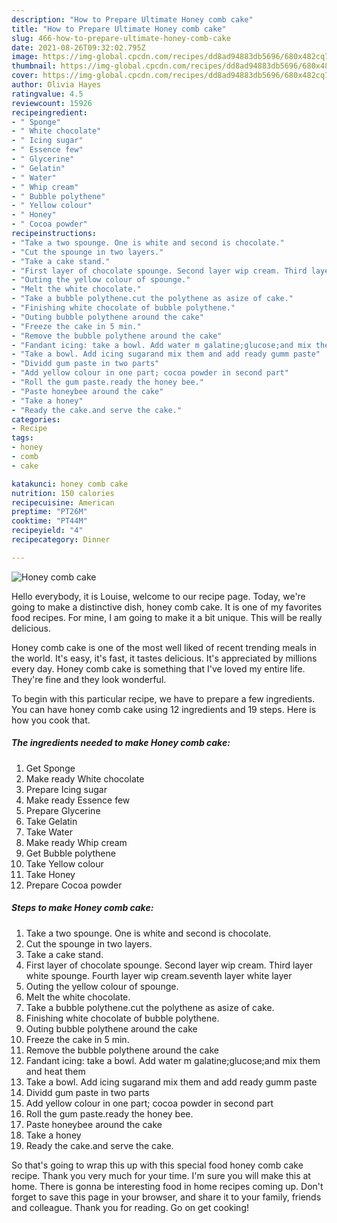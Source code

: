 ```yaml
---
description: "How to Prepare Ultimate Honey comb cake"
title: "How to Prepare Ultimate Honey comb cake"
slug: 466-how-to-prepare-ultimate-honey-comb-cake
date: 2021-08-26T09:32:02.795Z
image: https://img-global.cpcdn.com/recipes/dd8ad94883db5696/680x482cq70/honey-comb-cake-recipe-main-photo.jpg
thumbnail: https://img-global.cpcdn.com/recipes/dd8ad94883db5696/680x482cq70/honey-comb-cake-recipe-main-photo.jpg
cover: https://img-global.cpcdn.com/recipes/dd8ad94883db5696/680x482cq70/honey-comb-cake-recipe-main-photo.jpg
author: Olivia Hayes
ratingvalue: 4.5
reviewcount: 15926
recipeingredient:
- " Sponge"
- " White chocolate"
- " Icing sugar"
- " Essence few"
- " Glycerine"
- " Gelatin"
- " Water"
- " Whip cream"
- " Bubble polythene"
- " Yellow colour"
- " Honey"
- " Cocoa powder"
recipeinstructions:
- "Take a two spounge. One is white and second is chocolate."
- "Cut the spounge in two layers."
- "Take a cake stand."
- "First layer of chocolate spounge. Second layer wip cream. Third layer white spounge. Fourth layer wip cream.seventh layer white layer"
- "Outing the yellow colour of spounge."
- "Melt the white chocolate."
- "Take a bubble polythene.cut the polythene as asize of cake."
- "Finishing white chocolate of bubble polythene."
- "Outing bubble polythene around the cake"
- "Freeze the cake in 5 min."
- "Remove the bubble polythene around the cake"
- "Fandant icing: take a bowl. Add water m galatine;glucose;and mix them and heat them"
- "Take a bowl. Add icing sugarand mix them and add ready gumm paste"
- "Dividd gum paste in two parts"
- "Add yellow colour in one part; cocoa powder in second part"
- "Roll the gum paste.ready the honey bee."
- "Paste honeybee around the cake"
- "Take a honey"
- "Ready the cake.and serve the cake."
categories:
- Recipe
tags:
- honey
- comb
- cake

katakunci: honey comb cake 
nutrition: 150 calories
recipecuisine: American
preptime: "PT26M"
cooktime: "PT44M"
recipeyield: "4"
recipecategory: Dinner

---
```



![Honey comb cake](https://img-global.cpcdn.com/recipes/dd8ad94883db5696/680x482cq70/honey-comb-cake-recipe-main-photo.jpg)

Hello everybody, it is Louise, welcome to our recipe page. Today, we're going to make a distinctive dish, honey comb cake. It is one of my favorites food recipes. For mine, I am going to make it a bit unique. This will be really delicious.

Honey comb cake is one of the most well liked of recent trending meals in the world. It's easy, it's fast, it tastes delicious. It's appreciated by millions every day. Honey comb cake is something that I've loved my entire life. They're fine and they look wonderful.




To begin with this particular recipe, we have to prepare a few ingredients. You can have honey comb cake using 12 ingredients and 19 steps. Here is how you cook that.

<!--inarticleads1-->

##### The ingredients needed to make Honey comb cake:

1. Get  Sponge
1. Make ready  White chocolate
1. Prepare  Icing sugar
1. Make ready  Essence few
1. Prepare  Glycerine
1. Take  Gelatin
1. Take  Water
1. Make ready  Whip cream
1. Get  Bubble polythene
1. Take  Yellow colour
1. Take  Honey
1. Prepare  Cocoa powder




<!--inarticleads2-->

##### Steps to make Honey comb cake:

1. Take a two spounge. One is white and second is chocolate.
1. Cut the spounge in two layers.
1. Take a cake stand.
1. First layer of chocolate spounge. Second layer wip cream. Third layer white spounge. Fourth layer wip cream.seventh layer white layer
1. Outing the yellow colour of spounge.
1. Melt the white chocolate.
1. Take a bubble polythene.cut the polythene as asize of cake.
1. Finishing white chocolate of bubble polythene.
1. Outing bubble polythene around the cake
1. Freeze the cake in 5 min.
1. Remove the bubble polythene around the cake
1. Fandant icing: take a bowl. Add water m galatine;glucose;and mix them and heat them
1. Take a bowl. Add icing sugarand mix them and add ready gumm paste
1. Dividd gum paste in two parts
1. Add yellow colour in one part; cocoa powder in second part
1. Roll the gum paste.ready the honey bee.
1. Paste honeybee around the cake
1. Take a honey
1. Ready the cake.and serve the cake.




So that's going to wrap this up with this special food honey comb cake recipe. Thank you very much for your time. I'm sure you will make this at home. There is gonna be interesting food in home recipes coming up. Don't forget to save this page in your browser, and share it to your family, friends and colleague. Thank you for reading. Go on get cooking!
